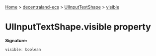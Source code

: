 [Home](./index) &gt; [decentraland-ecs](./decentraland-ecs.md) &gt; [UIInputTextShape](./decentraland-ecs.uiinputtextshape.md) &gt; [visible](./decentraland-ecs.uiinputtextshape.visible.md)

# UIInputTextShape.visible property


**Signature:**
```javascript
visible: boolean
```
